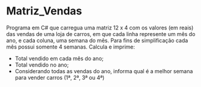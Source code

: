 # Matriz_Vendas
Programa em C# que carregua uma matriz 12 x 4 com os valores (em reais) das vendas de uma loja de
carros, em que cada linha represente um mês do ano, e cada coluna, uma semana do mês. Para fins de
simplificação cada mês possui somente 4 semanas. Calcula e imprime:
- Total vendido em cada mês do ano;
- Total vendido no ano;
- Considerando todas as vendas do ano, informa qual é a melhor semana para vender carros (1ª, 2ª, 3ª ou 4ª)
